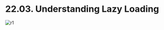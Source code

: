 # 22.03. Understanding Lazy Loading

![r1](https://github.com/kiranbansode/learn-react/assets/50626798/15df2e47-e31c-45e5-b68d-ae45f6d27193)
